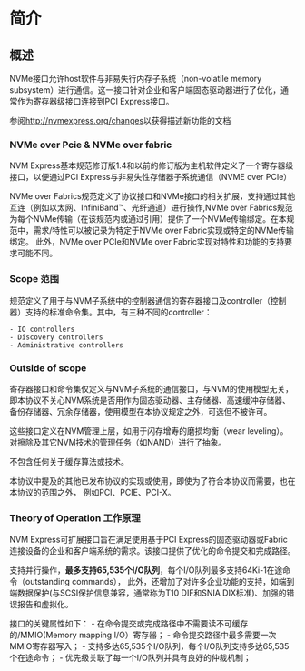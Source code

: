 # 简介

## 概述
  NVMe接口允许host软件与非易失行内存子系统（non-volatile memory subsystem）进行通信。这一接口针对企业和客户端固态驱动器进行了优化，通常作为寄存器级接口连接到PCI Express接口。

  参阅<http://nvmexpress.org/changes>以获得描述新功能的文档
  
### NVMe over Pcie & NVMe over fabric

  NVM Express基本规范修订版1.4和以前的修订版为主机软件定义了一个寄存器级接口，以便通过PCI Express与非易失性存储器子系统通信（NVME over PCIe）
  
  NVMe over Fabrics规范定义了协议接口和NVMe接口的相关扩展，支持通过其他互连（例如以太网、InfiniBand™、光纤通道）进行操作,NVMe over Fabrics规范为每个NVMe传输（在该规范内或通过引用）提供了一个NVMe传输绑定。在本规范中，需求/特性可以被记录为特定于NVMe over Fabric实现或特定的NVMe传输绑定。 此外，NVMe over PCIe和NVMe over Fabric实现对特性和功能的支持要求可能不同。
  
### Scope 范围

  规范定义了用于与NVM子系统中的控制器通信的寄存器接口及controller（控制器）支持的标准命令集。其中，有三种不同的controller：
  
    - IO controllers 
    - Discovery controllers 
    - Administrative controllers

### Outside of scope
  
  寄存器接口和命令集仅定义与NVM子系统的通信接口，与NVM的使用模型无关，即本协议不关心NVM系统是否用作为固态驱动器、主存储器、高速缓冲存储器、备份存储器、冗余存储器，使用模型在本协议规定之外，可选但不被许可。
  
  这些接口定义在NVM管理上层，如用于闪存增寿的磨损均衡（wear leveling）。对擦除及其它NVM技术的管理任务（如NAND）进行了抽象。
  
  不包含任何关于缓存算法或技术。
  
  本协议中提及的其他已发布协议的实现或使用，即使为了符合本协议而需要，也在本协议的范围之外， 例如PCI、PCIE、PCI-X。
  
### Theory of Operation 工作原理

  NVM Express可扩展接口旨在满足使用基于PCI Express的固态驱动器或Fabric连接设备的企业和客户端系统的需求。该接口提供了优化的命令提交和完成路径。
    
  支持并行操作，**最多支持65,535个I/O队列**，每个I/O队列最多支持64Ki-1在途命令（outstanding commands）， 此外，还增加了对许多企业功能的支持，如端到端数据保护(与SCSI保护信息兼容，通常称为T10 DIF和SNIA DIX标准)、加强的错误报告和虚拟化。
    
  接口的关键属性如下：
    - 在命令提交或完成路径中不需要读不可缓存的/MMIO(Memory mapping I/O）寄存器；
    - 命令提交路径中最多需要一次MMIO寄存器写入；
    - 支持多达65,535个I/O队列，每个I/O队列支持多达65,535个在途命令；
    - 优先级关联了每一个I/O队列并具有良好的仲裁机制；
    
    
    
    
    
    
    
    

